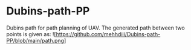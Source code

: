 # Dubins-path-PP
Dubins path for path planning of UAV. The generated path between two points is given as: 
![https://github.com/mehhdiii/Dubins-path-PP/blob/main/path.png]
